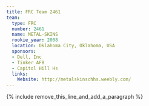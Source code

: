 ```yaml
---
title: FRC Team 2461
team:
  type: FRC
  number: 2461
  name: METAL-SKINS
  rookie_year: 2008
  location: Oklahoma City, Oklahoma, USA
  sponsors:
  - Dell, Inc
  - Tinker AFB
  - Capitol Hill Hs
  links:
    Website: http://metalskinschhs.weebly.com/
---
```


{% include remove_this_line_and_add_a_paragraph %}